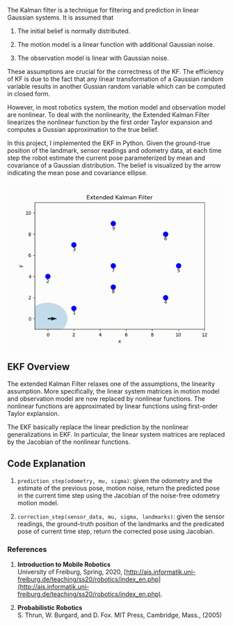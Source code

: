 The Kalman filter is a technique for filtering and prediction in linear Gaussian systems. It is assumed that

1. The initial belief is normally distributed.

2. The motion model is a linear function with additional Gaussian noise.

3. The observation model is linear with Gaussian noise.

These assumptions are crucial for the correctness of the KF. The efficiency of KF is due to the fact that any linear transformation of a Gaussian random variable results in another Gussian random variable which can be computed in closed form.

However, in most robotics system, the motion model and observation model are nonlinear. To deal with the nonlinearity, the Extended Kalman Filter linearizes the nonlinear function by the first order Taylor expansion and computes a Gussian approximation to the true belief. 

In this project, I implemented the EKF in Python. Given the ground-true position of the landmark, sensor readings and odometry data, at each time step the robot estimate the current pose parameterized by mean and covariance of a Gaussian distribution. The belief is visualized by the arrow indicating the mean pose and covariance ellipse.

![GitHub Logo](demo/kalman_filter.gif)

## EKF Overview

The extended Kalman Filter relaxes one of the assumptions, the linearity assumption. More specifically, the linear system matrices in motion model and observation model are now replaced by nonlinear functions. The nonlinear functions are approximated by linear functions using first-order Taylor explansion.

The EKF basically replace the linear prediction by the nonlinear generalizations in EKF. In particular, the linear system matrices are replaced by the Jacobian of the nonlinear functions.

## Code Explanation

1. `prediction_step(odometry, mu, sigma)`: given the odometry and the estimate of the previous pose, motion noise, return the predicted pose in the current time step using the Jacobian of the noise-free odometry motion model. 


2. `correction_step(sensor_data, mu, sigma, landmarks)`: given the sensor readings, the ground-truth position of the landmarks and the predicated pose of current time step, return the corrected pose using Jacobian.

### References

1. **Introduction to Mobile Robotics**  
   University of Freiburg, Spring, 2020, [http://ais.informatik.uni-freiburg.de/teaching/ss20/robotics/index_en.php](http://ais.informatik.uni-freiburg.de/teaching/ss20/robotics/index_en.php).

2. **Probabilistic Robotics**  
   S. Thrun, W. Burgard, and D. Fox. MIT Press, Cambridge, Mass., (2005)